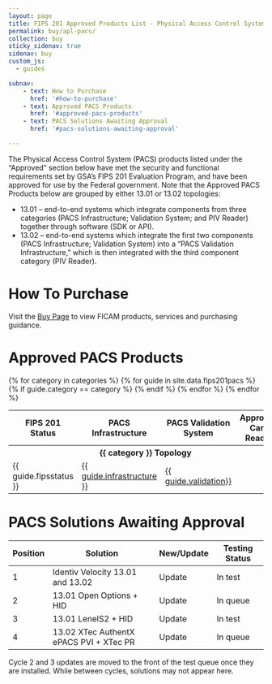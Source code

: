 ```yaml
---
layout: page
title: FIPS 201 Approved Products List - Physical Access Control System Components
permalink: buy/apl-pacs/
collection: buy
sticky_sidenav: true
sidenav: buy
custom_js:
  - guides

subnav:
    - text: How to Purchase
      href: '#how-to-purchase'
    - text: Approved PACS Products
      href: '#approved-pacs-products'
    - text: PACS Solutions Awaiting Approval
      href: '#pacs-solutions-awaiting-approval'

---
```

<!--
{% assign category = "" | split: "" %}
{% for guide in site.data.fips201pacs %}
  {% assign categoryName = guide.category | strip %}
  {% assign categories = categories | push: categoryName | uniq | sort %}
{% endfor %}
{% assign categories = categories | uniq | sort %}
-->

The Physical Access Control System (PACS) products listed under the “Approved” section below have met the security and functional requirements set by GSA’s FIPS 201 Evaluation Program, and have been approved for use by the Federal government. Note that the Approved PACS Products below are grouped by either 13.01 or 13.02 topologies:

- 13.01 – end-to-end systems which integrate components from three categories (PACS Infrastructure; Validation System; and PIV Reader) together through software (SDK or API).
- 13.02 – end-to-end systems which integrate the first two components (PACS Infrastructure; Validation System) into a “PACS Validation Infrastructure,” which is then integrated with the third component category (PIV Reader).

# How To Purchase

Visit the [Buy Page](../) to view FICAM products, services and purchasing guidance.

# Approved PACS Products
<!--
<fieldset class="usa-fieldset-inputs guide-filter">
  <legend>Topologies</legend>
    <ul class="usa-unstyled-list">
      {% for category in categories %}
        <li>
          <input class="guide-filter-category" id="category-{{ category | slugify }}" name="categories" value="{{ category }}" checked>
          <label for="category-{{ category | slugify }}">{{ category }}</label>
        </li>
      {% endfor %}
    </ul>
</fieldset>
-->

<table class="usa-table--borderless pacs-table">
  <thead class="usa-sr">
    <tr>
      <th id="pacs-table-heading-fipsstatus" scope="col">FIPS 201 Status</th>
      <th id="pacs-table-heading-infra" scope="col">PACS Infrastructure</th>
      <th id="pacs-table-heading-validation" scope="col">PACS Validation System</th>
      <th id="pacs-table-heading-cardreader" scope="col">Approved Card Reader</th>
    </tr>
  </thead>
  <tbody>
    {% for category in categories %}
      <tr class="pacs-table-category-heading" data-category="{{ category }}">
        <th colspan="4" class="pacs-table-heading" id="pacs-table-heading-{{ category | slugify }}"><b>{{ category }} Topology</b></th>
      </tr>
      {% for guide in site.data.fips201pacs %}
        {% if guide.category == category %}
          <tr class="pacs-table-row" data-category="{{ guide.category }}">
            <td headers="pacs-table-heading-{{ category | slugify }} pacs-table-heading-fipsstatus">{{ guide.fipsstatus }}</td>
            <td headers="pacs-table-heading-{{ category | slugify }} pacs-table-heading-infrastructure"><a href="{{ guide.url | prepend: site.baseurl }}" target="_blank">{{ guide.infrastructure }}</a></td>
            <td headers="pacs-table-heading-{{ category | slugify }} pacs-table-heading-validation"><a href="{{ guide.url | prepend: site.baseurl }}" target="_blank">{{ guide.validation}}</a></td>
            <!--
            <td>              
              <ul class="usa-unstyled-list">
                {% if guide.reader1 %}
                  <li><a href="{{ guide.url | prepend: site.baseurl }}" target="_blank">{{ guide.reader1 }}</a></li>
                {% endif %}
                {% if guide.reader2 %}
                  <li><a href="{{ guide.url | prepend: site.baseurl }}" target="_blank">{{ guide.reader2 }}</a></li>
                {% endif %}
                {% if guide.reader3 %}
                  <li><a href="{{ guide.url | prepend: site.baseurl }}" target="_blank">{{ guide.reader3 }}</a></li>
                {% endif %}
                {% if guide.reader4 %}
                  <li><a href="{{ guide.url | prepend: site.baseurl }}" target="_blank">{{ guide.reader4 }}</a></li>
                {% endif %}
                {% if guide.reader5 %}
                  <li><a href="{{ guide.url | prepend: site.baseurl }}" target="_blank">{{ guide.reader5 }}</a></li>
                {% endif %}
                {% if guide.reader6 %}
                  <li><a href="{{ guide.url | prepend: site.baseurl }}" target="_blank">{{ guide.reader6 }}</a></li>
                {% endif %}
                {% if guide.reader7%}
                  <li><a href="{{ guide.url | prepend: site.baseurl }}" target="_blank">{{ guide.reader7 }}</a></li>
                {% endif %}
                {% if guide.reader8 %}
                  <li><a href="{{ guide.url | prepend: site.baseurl }}" target="_blank">{{ guide.reader8 }}</a></li>
                {% endif %}
                {% if guide.reader9 %}
                  <li><a href="{{ guide.url | prepend: site.baseurl }}" target="_blank">{{ guide.reader9 }}</a></li>
                {% endif %}
              </ul>
            </td> -->
          </tr>
        {% endif %}
      {% endfor %} <!--pacs in category-->
     {% endfor %} <!--overall pacs category-->
  </tbody>
</table>

# PACS Solutions Awaiting Approval

| Position | Solution | New/Update | Testing Status |
| -------- | -------- | ---------- | -------------- |
| 1 |	Identiv Velocity 13.01 and 13.02	| Update	| In test |
| 2	| 13.01 Open Options + HID	| Update	| In queue |
| 3	| 13.01 LenelS2 + HID	| Update |	In test |
| 4	| 13.02 XTec AuthentX ePACS PVI + XTec PR	| Update	| In queue |

Cycle 2 and 3 updates are moved to the front of the test queue once they are installed. While between cycles, solutions may not appear here.
